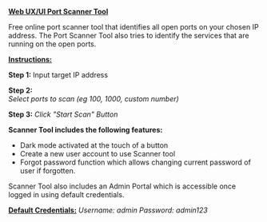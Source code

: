 <b><u>Web UX/UI Port Scanner Tool</u></b>

Free online port scanner tool that identifies all open ports on your chosen IP address. The Port Scanner Tool also tries to identify the services that are running on the open ports.
<br>

<b><u>Instructions:</u></b>

<b>Step 1:</b>
Input target IP address

<b>Step 2:</b>
<br>
<i>Select ports to scan (eg 100, 1000, custom number)</i>

<b>Step 3:</b>
<i>Click "Start Scan" Button</i>


<b>Scanner Tool includes the following features:</b>
- Dark mode activated at the touch of a button
- Create a new user account to use Scanner tool
- Forgot password function which allows changing current password of user if forgotten.


Scanner Tool also includes an Admin Portal which is accessible once logged in using default credentials.

<b><u>Default Credentials:</u></b>
<i>Username: admin</i>
<i>Password: admin123</i>